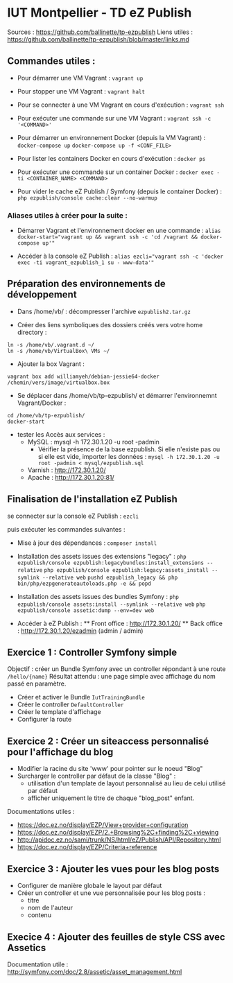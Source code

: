 # IUT Montpellier - TD eZ Publish

Sources : https://github.com/ballinette/tp-ezpublish
Liens utiles : https://github.com/ballinette/tp-ezpublish/blob/master/links.md

## Commandes utiles :

* Pour démarrer une VM Vagrant :
`vagrant up`

* Pour stopper une VM Vagrant :
`vagrant halt`

* Pour se connecter à une VM Vagrant en cours d'exécution :
`vagrant ssh`

* Pour exécuter une commande sur une VM Vagrant :
`vagrant ssh -c '<COMMAND>'`

* Pour démarrer un environnement Docker (depuis la VM Vagrant) :
`docker-compose up`
`docker-compose up -f <CONF_FILE>`

* Pour lister les containers Docker en cours d'exécution :
`docker ps`

* Pour exécuter une commande sur un container Docker :
`docker exec -ti <CONTAINER_NAME> <COMMAND>`

* Pour vider le cache eZ Publish / Symfony (depuis le container Docker) :
`php ezpublish/console cache:clear --no-warmup`

### Aliases utiles à créer pour la suite :

* Démarrer Vagrant et l'environnement docker en une commande :
`alias docker-start="vagrant up && vagrant ssh -c 'cd /vagrant && docker-compose up'"`

* Accéder à la console eZ Publish :
`alias ezcli="vagrant ssh -c 'docker exec -ti vagrant_ezpublish_1 su - www-data'"`

## Préparation des environnements de développement

* Dans /home/vb/ : décompresser l'archive `ezpublish2.tar.gz`

* Créer des liens symboliques des dossiers créés vers votre home directory :
```
ln -s /home/vb/.vagrant.d ~/
ln -s /home/vb/VirtualBox\ VMs ~/
```

* Ajouter la box Vagrant :
```
vagrant box add williamyeh/debian-jessie64-docker /chemin/vers/image/virtualbox.box
```

* Se déplacer dans /home/vb/tp-ezpublish/ et démarrer l'environnemnt Vagrant/Docker :
```
cd /home/vb/tp-ezpublish/
docker-start
```

* tester les Accès aux services :
  * MySQL : mysql -h 172.30.1.20 -u root -padmin
    * Vérifier la présence de la base ezpublish. Si elle n'existe pas ou si elle est vide, importer les données : `mysql -h 172.30.1.20 -u root -padmin < mysql/ezpublish.sql`
  * Varnish : http://172.30.1.20/
  * Apache : http://172.30.1.20:81/

## Finalisation de l'installation eZ Publish

se connecter sur la console eZ Publish :
`ezcli`

puis exécuter les commandes suivantes :

* Mise à jour des dépendances :
`composer install`

* Installation des assets issues des extensions "legacy" :
`php ezpublish/console ezpublish:legacybundles:install_extensions --relative`
`php ezpublish/console ezpublish:legacy:assets_install --symlink --relative web`
`pushd ezpublish_legacy && php bin/php/ezpgenerateautoloads.php -e && popd`

* Installation des assets issues des bundles Symfony :
`php ezpublish/console assets:install --symlink --relative web`
`php ezpublish/console assetic:dump --env=dev web`

* Accéder à eZ Publish :
** Front office : http://172.30.1.20/
** Back office : http://172.30.1.20/ezadmin (admin / admin)

## Exercice 1 : Controller Symfony simple

Objectif : créer un Bundle Symfony avec un controller répondant à une route `/hello/{name}`
Résultat attendu : une page simple avec affichage du nom passé en paramètre.
* Créer et activer le Bundle `IutTrainingBundle`
* Créer le controller `DefaultController`
* Créer le template d'affichage
* Configurer la route

## Exercice 2 : Créer un siteaccess personnalisé pour l'affichage du blog

* Modifier la racine du site 'www' pour pointer sur le noeud "Blog"
* Surcharger le controller par défaut de la classe "Blog" :
  * utilisation d'un template de layout personnalisé au lieu de celui utilisé par défaut
  * afficher uniquement le titre de chaque "blog_post" enfant.

Documentations utiles :
- https://doc.ez.no/display/EZP/View+provider+configuration
- https://doc.ez.no/display/EZP/2.+Browsing%2C+finding%2C+viewing
- http://apidoc.ez.no/sami/trunk/NS/html/eZ/Publish/API/Repository.html
- https://doc.ez.no/display/EZP/Criteria+reference

## Exercice 3 : Ajouter les vues pour les blog posts

* Configurer de manière globale le layout par défaut
* Créer un controller et une vue personnalisée pour les blog posts :
  * titre
  * nom de l'auteur
  * contenu

## Execice 4 : Ajouter des feuilles de style CSS avec Assetics

Documentation utile :
http://symfony.com/doc/2.8/assetic/asset_management.html

